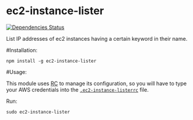 ec2-instance-lister
=================
[![Dependencies Status](https://david-dm.org/aviramst/ec2-instance-lister.png)](https://david-dm.org/aviramst/ec2-instance-lister)

List IP addresses of ec2 instances having a certain keyword in their name.

#Installation:
```
npm install -g ec2-instance-lister
```

#Usage:


This module uses [RC](https://www.npmjs.org/package/rc) to manage its configuration, so you will have to type your AWS credentials into the [```.ec2-instance-listerrc```](example/.ec2-instance-listerrc) file.

Run:

```
sudo ec2-instance-lister
```
